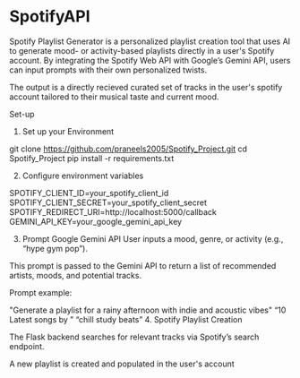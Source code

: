 # SpotifyAPI


Spotify Playlist Generator is a personalized playlist creation tool that uses AI to generate mood- or activity-based playlists directly in a user's Spotify account. By integrating the Spotify Web API with Google’s Gemini API, users can input prompts with their own personalized twists.

The output is a directly recieved curated set of tracks in the user's spotify account tailored to their musical taste and current mood.

Set-up

1. Set up your Environment

git clone https://github.com/praneels2005/Spotify_Project.git cd Spotify_Project pip install -r requirements.txt

2. Configure environment variables

SPOTIFY_CLIENT_ID=your_spotify_client_id SPOTIFY_CLIENT_SECRET=your_spotify_client_secret SPOTIFY_REDIRECT_URI=http://localhost:5000/callback GEMINI_API_KEY=your_google_gemini_api_key

3. Prompt Google Gemini API User inputs a mood, genre, or activity (e.g., “hype gym pop”).

This prompt is passed to the Gemini API to return a list of recommended artists, moods, and potential tracks.

Prompt example:

"Generate a playlist for a rainy afternoon with indie and acoustic vibes"
“10 Latest songs by ”
“chill study beats”
4. Spotify Playlist Creation

The Flask backend searches for relevant tracks via Spotify’s search endpoint.

A new playlist is created and populated in the user's account
